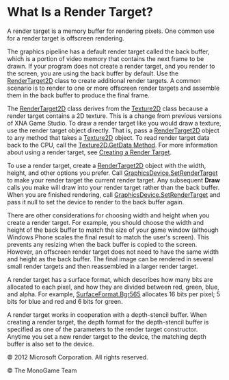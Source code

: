 

# What Is a Render Target?

A render target is a memory buffer for rendering pixels. One common use for a render target is offscreen rendering.

The graphics pipeline has a default render target called the back buffer, which is a portion of video memory that contains the next frame to be drawn. If your program does not create a render target, and you render to the screen, you are using the back buffer by default. Use the [RenderTarget2D](xref:Microsoft.Xna.Framework.Graphics.RenderTarget2D) class to create additional render targets. A common scenario is to render to one or more offscreen render targets and assemble them in the back buffer to produce the final frame.

The [RenderTarget2D](xref:Microsoft.Xna.Framework.Graphics.RenderTarget2D) class derives from the [Texture2D](xref:Microsoft.Xna.Framework.Graphics.Texture2D) class because a render target contains a 2D texture. This is a change from previous versions of XNA Game Studio. To draw a render target like you would draw a texture, use the render target object directly. That is, pass a [RenderTarget2D](xref:Microsoft.Xna.Framework.Graphics.RenderTarget2D) object to any method that takes a [Texture2D](xref:Microsoft.Xna.Framework.Graphics.Texture2D) object. To read render target data back to the CPU, call the [Texture2D.GetData Method](xref:Microsoft.Xna.Framework.Graphics.Texture2D.GetData). For more information about using a render target, see [Creating a Render Target](RenderTarget1.md).

To use a render target, create a [RenderTarget2D](xref:Microsoft.Xna.Framework.Graphics.RenderTarget2D) object with the width, height, and other options you prefer. Call [GraphicsDevice.SetRenderTarget](xref:Microsoft.Xna.Framework.Graphics.GraphicsDevice.SetRenderTarget) to make your render target the current render target. Any subsequent **Draw** calls you make will draw into your render target rather than the back buffer. When you are finished rendering, call [GraphicsDevice.SetRenderTarget](xref:Microsoft.Xna.Framework.Graphics.GraphicsDevice.SetRenderTarget) and pass it null to set the device to render to the back buffer again.

There are other considerations for choosing width and height when you create a render target. For example, you should choose the width and height of the back buffer to match the size of your game window (although Windows Phone scales the final result to match the user's screen). This prevents any resizing when the back buffer is copied to the screen. However, an offscreen render target does not need to have the same width and height as the back buffer. The final image can be rendered in several small render targets and then reassembled in a larger render target.

A render target has a surface format, which describes how many bits are allocated to each pixel, and how they are divided between red, green, blue, and alpha. For example, [SurfaceFormat.Bgr565](T.md#SurfaceFormat_Microsoft_Xna_Framework_Graphics_SurfaceFormat.Bgr565) allocates 16 bits per pixel; 5 bits for blue and red and 6 bits for green.

A render target works in cooperation with a depth-stencil buffer. When creating a render target, the depth format for the depth-stencil buffer is specified as one of the parameters to the render target constructor. Anytime you set a new render target to the device, the matching depth buffer is also set to the device.

© 2012 Microsoft Corporation. All rights reserved.  

© The MonoGame Team
